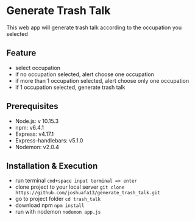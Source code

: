# Generate Trash Talk

This web app will generate trash talk according to the occupation you selected

## Feature

- select occupation
- if no occupation selected, alert choose one occupation
- if more than 1 occupation selected, alert choose only one occupation
- if 1 occupation selected, generate trash talk

## Prerequisites

- Node.js: v 10.15.3
- npm: v6.4.1
- Express: v4.17.1
- Express-handlebars: v5.1.0
- Nodemon: v2.0.4

## Installation & Execution

- run terminal `cmd+space input terminal => enter`
- clone project to your local server `git clone https://github.com/joshuafa13/generate_trash_talk.git`
- go to project folder `cd trash_talk`
- download npm `npm install`
- run with nodemon `nodemon app.js`
